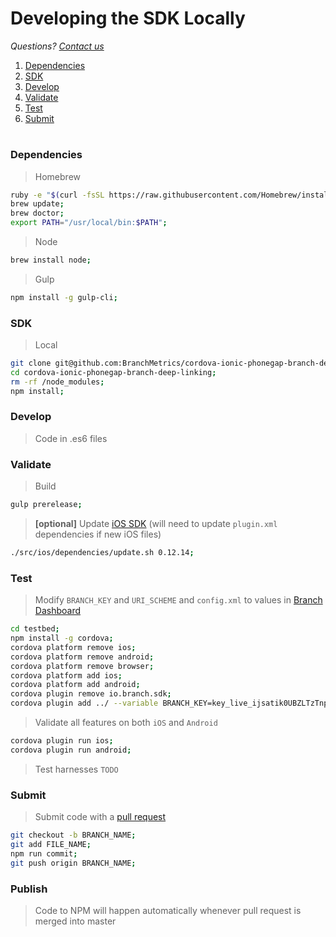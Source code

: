 # Developing the SDK Locally
*Questions? [Contact us](https://support.branch.io/support/tickets/new)*

1. [Dependencies](#dependencies)
1. [SDK](#sdk)
1. [Develop](#develop)
1. [Validate](#validate)
1. [Test](#test)
1. [Submit](#submit)

#

### Dependencies

> Homebrew

```sh
ruby -e "$(curl -fsSL https://raw.githubusercontent.com/Homebrew/install/master/install)";
brew update;
brew doctor;
export PATH="/usr/local/bin:$PATH";
```

> Node

```sh
brew install node;
```  

> Gulp

```sh
npm install -g gulp-cli;
```  

### SDK

> Local

```sh
git clone git@github.com:BranchMetrics/cordova-ionic-phonegap-branch-deep-linking.git;
cd cordova-ionic-phonegap-branch-deep-linking;
rm -rf /node_modules;
npm install;
```

### Develop

> Code in .es6 files 

### Validate

> Build

```sh
gulp prerelease;
```
  
> **[optional]** Update [iOS SDK](https://github.com/BranchMetrics/ios-branch-deep-linking/tags) (will need to update `plugin.xml` dependencies if new iOS files)

```sh
./src/ios/dependencies/update.sh 0.12.14;
```

### Test

> Modify `BRANCH_KEY` and `URI_SCHEME` and `config.xml` to values in [Branch Dashboard](https://dashboard.branch.io/settings/link)

```sh
cd testbed;
npm install -g cordova;
cordova platform remove ios;
cordova platform remove android;
cordova platform remove browser;
cordova platform add ios;
cordova platform add android;
cordova plugin remove io.branch.sdk;
cordova plugin add ../ --variable BRANCH_KEY=key_live_ijsatik0UBZLTzTnpOZ9Vpngwuni25T0 --variable URI_SCHEME=branchcordovatestbed;
```
  
> Validate all features on both `iOS` and `Android`

```sh
cordova plugin run ios;
cordova plugin run android;
```

> Test harnesses `TODO`

### Submit

> Submit code with a [pull request](https://github.com/BranchMetrics/cordova-ionic-phonegap-branch-deep-linking)
 
```sh
git checkout -b BRANCH_NAME;
git add FILE_NAME;
npm run commit;
git push origin BRANCH_NAME;
```

### Publish
  
> Code to NPM will happen automatically whenever pull request is merged into master
